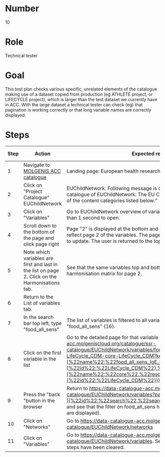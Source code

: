 # Number

10

# Role

Technical tester

# Goal

This test plan checks various specific, unrelated elements of the catalogue making use of a dataset copied from production (eg ATHLETE project, or LIFECYCLE project), which is larger than the test dataset we currently have in ACC.  With the large dataset a technical tester can check (eg) that pagination is working correctly or that long variable names are correctly displayed.

# Steps

| Step | Action | Expected result | Github bug/issue | Playwright test |
| ---- | ------ | --------------- | ---------------- | --------------- |
| 1 | Navigate to [MOLGENIS ACC catalogue](https://data-catalogue-acc.molgeniscloud.org/catalogue/ssr-catalogue) | Landing page: European health research data and sample catalogue | | |
| 2 | Click on "Project Catalogue" EUChildNetwork|EUChildNetwork. Following message is displayed: "Welcome to the catalogue of EUChildNetwork: The EU Child Cohort Network. Select one of the content categories listed below." | | |
| 3 | Click on "Variables"|Go to EUChildNetwork overview of variables. The page takes no longer than 1 second to open. | | |
| 4 | Scroll down to the bottom of the page and click page right|Page "2" is displayed at the bottom and the list of variables changes to reflect page 2 of the variables. The page takes no longer than 1 second to update. The user is returned to the top of the page. | | |
| 5 | Note which variables are first and last in the list on page 2. Click on the Harmonisations tab. | See that the same variables top and bottom are shown in the harmonisation matrix for page 2. | | |
| 6 | Return to the List of variables tab. | | | |
| 7 |In the search bar top left, type "food_all_sens"|The list of variables is filtered to all variables with the name starting "food_all_sens" (16). | | |
| 8| Click on the first variable in the list| Go to the detailed page for that variable (<https://data-catalogue-acc.molgeniscloud.org/catalogue/ssr-catalogue/EUChildNetwork/variables/food_all_sens_IgE_0-LifeCycle_CDM-core-LifeCycle_CDM?keys={%22name%22:%22food_all_sens_IgE_0%22,%22resource%22:{%22id%22:%22LifeCycle_CDM%22},%22dataset%22:{%22name%22:%22core%22,%22resource%22:{%22id%22:%22LifeCycle_CDM%22}}}>) | | |
| 9 |Press the "back "button in the browser | Return to <https://data-catalogue-acc.molgeniscloud.org/catalogue/ssr-catalogue/EUChildNetwork/variables?page=1&conditions=[{%22id%22:%22search%22,%22search%22:%22food_all_sens%22}>] and see that the filter on food_all_sens has been retained (16 variables are displayed). | | |
| 10 |Click on "Networks"| Go to <https://data-catalogue-acc.molgeniscloud.org/catalogue/ssr-catalogue/EUChildNetwork/networks> | | |
| 11 |Click on "Variables" | Go to <https://data-catalogue-acc.molgeniscloud.org/catalogue/ssr-catalogue/EUChildNetwork/variables>. See that all filters from previous steps have been cleared. | | |
